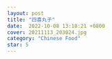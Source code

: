 ```yaml
---
layout: post
title: "四喜丸子" 
date:  2022-10-08 13:18:21 +0800
cover: 20211113_203024.jpg
category: "Chinese Food"
star: 5
---
```

